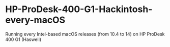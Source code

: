 # HP-ProDesk-400-G1-Hackintosh-every-macOS
Running every Intel-based macOS releases (from 10.4 to 14) on HP ProDesk 400 G1 (Haswell)
